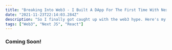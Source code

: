 ```yaml
---
title: "Breaking Into Web3 - I Built A DApp For The First Time With Next.js"
date: "2021-11-23T22:14:03.284Z"
description: "So I finally got caught up with the web3 hype. Here's my experience building caketools.io with decentraliced tech"
tags: ["Web3", "Next JS", "React"]
---
```


### Coming Soon!
